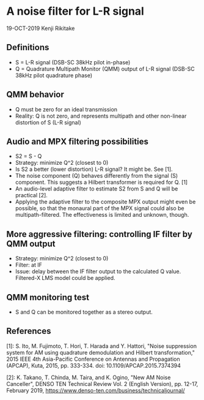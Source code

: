 # A noise filter for L-R signal

19-OCT-2019 Kenji Rikitake

## Definitions

* S = L-R signal (DSB-SC 38kHz pilot in-phase)
* Q = Quadrature Multipath Monitor (QMM) output of L-R signal (DSB-SC 38kHz pilot quadrature phase)

## QMM behavior

* Q must be zero for an ideal transmission
* Reality: Q is not zero, and represents multipath and other non-linear distortion of S (L-R signal)

## Audio and MPX filtering possibilities

* S2 = S - Q
* Strategy: minimize Q^2 (closest to 0)
* Is S2 a better (lower distortion) L-R signal? It might be. See [1].
* The noise component (Q) behaves differently from the signal (S) component. This suggests a Hilbert transformer is required for Q. [1]
* An audio-level adaptive filter to estimate S2 from S and Q will be practical [2].
* Applying the adaptive filter to the composite MPX output might even be possible, so that the monaural part of the MPX signal could also be multipath-filtered. The effectiveness is limited and unknown, though.

## More aggressive filtering: controlling IF filter by QMM output

* Strategy: minimize Q^2 (closest to 0)
* Filter: at IF
* Issue: delay between the IF filter output to the calculated Q value. Filtered-X LMS model could be applied.

## QMM monitoring test

* S and Q can be monitored together as a stereo output.

## References

[1]: S. Ito, M. Fujimoto, T. Hori, T. Harada and Y. Hattori, "Noise suppression system for AM using quadrature demodulation and Hilbert transformation," 2015 IEEE 4th Asia-Pacific Conference on Antennas and Propagation (APCAP), Kuta, 2015, pp. 333-334.  doi: 10.1109/APCAP.2015.7374394

[2]: K. Takano, T. Chinda, M. Taira, and K. Ogino, "New AM Noise Canceller", DENSO TEN Technical Review Vol. 2 (English Version), pp. 12-17, February 2019, https://www.denso-ten.com/business/technicaljournal/ 
